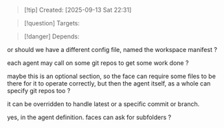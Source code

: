 
>[!tip] Created: [2025-09-13 Sat 22:31]

>[!question] Targets: 

>[!danger] Depends: 

or should we have a different config file, named the workspace manifest ?

each agent may call on some git repos to get some work done ?

maybe this is an optional section, so the face can require some files to be there for it to operate correctly, but then the agent itself, as a whole can specify git repos too ?

it can be overridden to handle latest or a specific commit or branch.

yes, in the agent definition.
faces can ask for subfolders ?